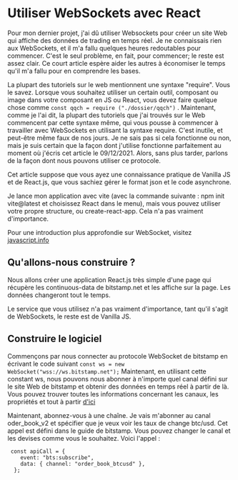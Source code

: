 # Utiliser WebSockets avec React

Pour mon dernier projet, j'ai dû utiliser Websockets pour créer un site Web qui affiche des données de trading en temps réel. Je ne connaissais rien aux WebSockets, et il m'a fallu quelques heures redoutables pour commencer. C'est le seul problème, en fait, pour commencer; le reste est assez clair. Ce court article espère aider les autres à économiser le temps qu'il m'a fallu pour en comprendre les bases.

La plupart des tutoriels sur le web mentionnent une syntaxe "require". Vous le savez. Lorsque vous souhaitez utiliser un certain outil, composant ou image dans votre composant en JS ou React, vous devez faire quelque chose comme `const qqch = require ("./dossier/qqch")` . Maintenant, comme je l'ai dit, la plupart des tutoriels que j'ai trouvés sur le Web commencent par cette syntaxe même, qui vous pousse à commencer à travailler avec WebSockets en utilisant la syntaxe require. C'est inutile, et peut-être même faux de nos jours. Je ne sais pas si cela fonctionne ou non, mais je suis certain que la façon dont j'utilise fonctionne parfaitement au moment où j'écris cet article le 09/12/2021. Alors, sans plus tarder, parlons de la façon dont nous pouvons utiliser ce protocole.

Cet article suppose que vous ayez une connaissance pratique de Vanilla JS et de React.js, que vous sachiez gérer le format json et le code asynchrone.

Je lance mon application avec vite (avec la commande suivante : npm init vite@latest et choisissez React dans le menu), mais vous pouvez utiliser votre propre structure, ou create-react-app. Cela n'a pas vraiment d'importance.

Pour une introduction plus approfondie sur WebSocket, visitez [javascript.info](https://javascript.info/websocket)

## Qu'allons-nous construire ?

Nous allons créer une application React.js très simple d'une page qui récupère les continuous-data de bitstamp.net et les affiche sur la page. Les données changeront tout le temps.

Le service que vous utilisez n'a pas vraiment d'importance, tant qu'il s'agit de WebSockets, le reste est de Vanilla JS.

## Construire le logiciel

Commençons par nous connecter au protocole WebSocket de bitstamp en écrivant le code suivant `const ws = new WebSocket("wss://ws.bitstamp.net");` Maintenant, en utilisant cette constant ws, nous pouvons nous abonner à n'importe quel canal défini sur le site Web de bitstamp et obtenir des données en temps réel à partir de là. Vous pouvez trouver toutes les informations concernant les canaux, les propriétés et tout à partir [d'ici](https://www.bitstamp.net/websocket/v2/)

Maintenant, abonnez-vous à une chaîne. Je vais m'abonner au canal oder_book_v2 et spécifier que je veux voir les taux de change btc/usd. Cet appel est défini dans le guide de bitstamp. Vous pouvez changer le canal et les devises comme vous le souhaitez. Voici l'appel :

```
 const apiCall = {
    event: "bts:subscribe",
    data: { channel: "order_book_btcusd" },
  };
```
